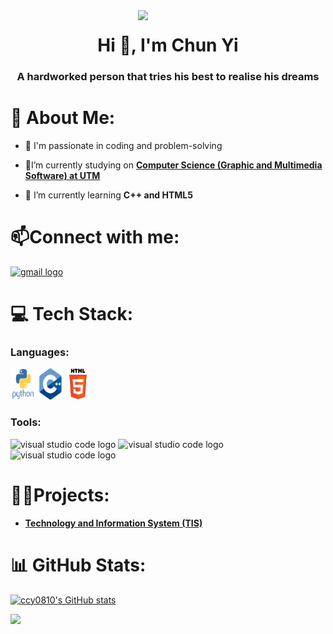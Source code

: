 <img align="right" width="300px" src="https://github.com/CCY0810/CCY0810/assets/147255304/43291a3b-e8dc-43e4-bc93-b46940e71eeb" >
<!-- ICEGIF,2024.Hello Gif.https://www.icegif.com/hello-10/. -->
<h1 align="center">Hi 👋, I'm Chun Yi</h1>
<h3 align="center">A hardworked person that tries his best to realise his dreams</h3>

# 💫 About Me:
- 🧑 I'm passionate in coding and problem-solving

- 🏫I’m currently studying on **[Computer Science (Graphic and Multimedia Software) at UTM](https://comp.utm.my/secv/)**

- 🌱 I’m currently learning **C++ and HTML5**

<!-- - 📖All of my projects are available at -->
 

# 📫Connect with me:  
<a href="mailto:chuahchunyi@graduate.utm.my" target="_blank">
<img src="https://img.shields.io/static/v1?message=Gmail&logo=gmail&label=&color=D14836&logoColor=white&labelColor=&style=for-the-badge" height="28" alt="gmail logo"  />
</a>


# 💻 Tech Stack:
<h3 align="left">Languages:</h3>

<p align="left">
<img src="https://raw.githubusercontent.com/devicons/devicon/master/icons/python/python-original-wordmark.svg" alt="python" width="40" height="50"/>
<img src="https://raw.githubusercontent.com/devicons/devicon/master/icons/cplusplus/cplusplus-original.svg" alt="cplusplus" width="40" height="50"/>
<img src="https://raw.githubusercontent.com/devicons/devicon/master/icons/html5/html5-original-wordmark.svg" alt="html5" width="40" height="50"/></p>

<h3 align="left">Tools:</h3>
<p>
<img src="https://github.com/CCY0810/CCY0810/assets/147255304/dbd3e905-271e-4ea9-8b64-12cdde4a8f91" height="40" alt="visual studio code logo"  />
<img src="https://github.com/CCY0810/CCY0810/assets/147255304/ff9b9ad8-12dd-475a-818c-ee72ddeef479" height="40" alt="visual studio code logo"  />
<img src="" height="40" alt="visual studio code logo"  />
</p>


# 👨‍💻Projects:
- **[Technology and Information System (TIS)](https://github.com/CCY0810/TIS_Project)**

# 📊 GitHub Stats:
<p align="left"> <a href="http://www.github.com/ccy0810"><img src="https://github-readme-stats.vercel.app/api?username=ccy0810&show_icons=true&hide=&count_private=true&title_color=0891b2&text_color=ffffff&icon_color=0891b2&bg_color=1c1917&hide_border=true&show_icons=true" alt="ccy0810's GitHub stats" /></a>

<p align="left"><a href="http://www.github.com/ccy0810"><img src="https://github-readme-streak-stats.herokuapp.com/?user=ccy0810&stroke=ffffff&background=1c1917&ring=0891b2&fire=0891b2&currStreakNum=ffffff&currStreakLabel=0891b2&sideNums=ffffff&sideLabels=ffffff&dates=ffffff&hide_border=true" /></a>

